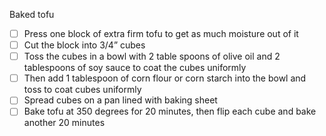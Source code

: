 Baked tofu
- [ ] Press one block of extra firm tofu to get as much moisture out of it
- [ ] Cut the block into 3/4” cubes
- [ ] Toss the cubes in a bowl with 2 table spoons of olive oil and 2 tablespoons of soy sauce to coat the cubes uniformly
- [ ] Then add 1 tablespoon of corn flour or corn starch into the bowl and toss to coat cubes uniformly
- [ ] Spread cubes on a pan lined with baking sheet
- [ ] Bake tofu at 350 degrees for 20 minutes, then flip each cube and bake another 20 minutes
